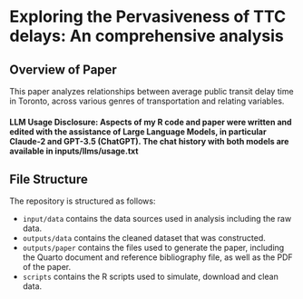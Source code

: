 # Exploring the Pervasiveness of TTC delays: An comprehensive analysis

## Overview of Paper

This paper analyzes relationships between average public transit delay time in Toronto, across various genres of transportation and relating variables. 

#### LLM Usage Disclosure: Aspects of my R code and paper were written and edited with the assistance of Large Language Models, in particular Claude-2 and GPT-3.5 (ChatGPT). The chat history with both models are available in inputs/llms/usage.txt

## File Structure

The repository is structured as follows:

-   `input/data` contains the data sources used in analysis including the raw data.
-   `outputs/data` contains the cleaned dataset that was constructed.
-   `outputs/paper` contains the files used to generate the paper, including the Quarto document and reference bibliography file, as well as the PDF of the paper. 
-   `scripts` contains the R scripts used to simulate, download and clean data.
